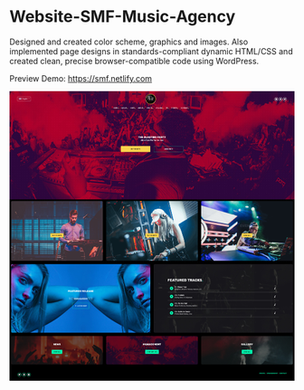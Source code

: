 # Website-SMF-Music-Agency
Designed and created color scheme, graphics and images. Also implemented page designs in standards-compliant dynamic HTML/CSS and created clean, precise browser-compatible code using WordPress.

Preview Demo: https://smf.netlify.com


![alt text](https://github.com/bxmi/SMF-Music-Agency/blob/master/v.jpg)
